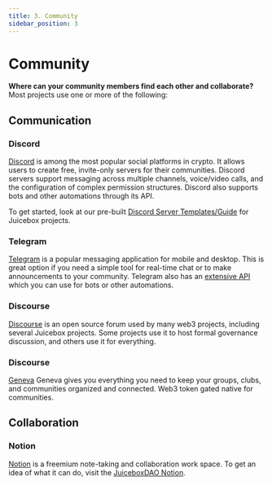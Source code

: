 ```yaml
---
title: 3. Community
sidebar_position: 3
---
```


# Community

**Where can your community members find each other and collaborate?** Most projects use one or more of the following:

## Communication

### Discord

[Discord](https://discord.gg/) is among the most popular social platforms in crypto. It allows users to create free, invite-only servers for their communities. Discord servers support messaging across multiple channels, voice/video calls, and the configuration of complex permission structures. Discord also supports bots and other automations through its API.

To get started, look at our pre-built [Discord Server Templates/Guide](/user/resources/discord/) for Juicebox projects.

### Telegram

[Telegram](https://telegram.org/) is a popular messaging application for mobile and desktop. This is great option if you need a simple tool for real-time chat or to make announcements to your community. Telegram also has an [extensive API](https://core.telegram.org/api) which you can use for bots or other automations.

### Discourse

[Discourse](https://github.com/discourse) is an open source forum used by many web3 projects, including several Juicebox projects. Some projects use it to host formal governance discussion, and others use it for everything.

### Discourse
[Geneva](https://www.geneva.com/) Geneva gives you everything you need to keep your groups, clubs, and communities organized and connected. Web3 token gated native for communities.


## Collaboration

### Notion

[Notion](https://www.notion.so/) is a freemium note-taking and collaboration work space. To get an idea of what it can do, visit the [JuiceboxDAO Notion](https://juicebox.notion.site/Juicebox-Notion-7b2436cec0c145c88b3efa0376c6dba3).
